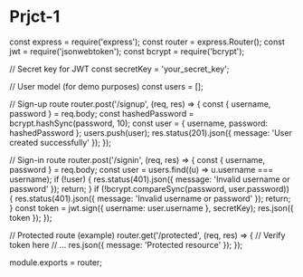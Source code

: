 # Prjct-1
const express = require('express');
const router = express.Router();
const jwt = require('jsonwebtoken');
const bcrypt = require('bcrypt');

// Secret key for JWT
const secretKey = 'your_secret_key';

// User model (for demo purposes)
const users = [];

// Sign-up route
router.post('/signup', (req, res) => {
  const { username, password } = req.body;
  const hashedPassword = bcrypt.hashSync(password, 10);
  const user = { username, password: hashedPassword };
  users.push(user);
  res.status(201).json({ message: 'User created successfully' });
});

// Sign-in route
router.post('/signin', (req, res) => {
  const { username, password } = req.body;
  const user = users.find((u) => u.username === username);
  if (!user) {
    res.status(401).json({ message: 'Invalid username or password' });
    return;
  }
  if (!bcrypt.compareSync(password, user.password)) {
    res.status(401).json({ message: 'Invalid username or password' });
    return;
  }
  const token = jwt.sign({ username: user.username }, secretKey);
  res.json({ token });
});

// Protected route (example)
router.get('/protected', (req, res) => {
  // Verify token here
  // ...
  res.json({ message: 'Protected resource' });
});

module.exports = router;
